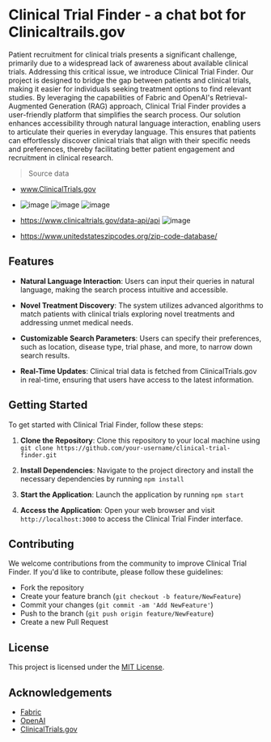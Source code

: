 # Clinical Trial Finder - a chat bot for Clinicaltrails.gov 

Patient recruitment for clinical trials presents a significant challenge, primarily due to a widespread lack of awareness about available clinical trials. Addressing this critical issue, we introduce Clinical Trial Finder. Our project is designed to bridge the gap between patients and clinical trials, making it easier for individuals seeking treatment options to find relevant studies. By leveraging the capabilities of Fabric and OpenAI's Retrieval-Augmented Generation (RAG) approach, Clinical Trial Finder provides a user-friendly platform that simplifies the search process. Our solution enhances accessibility through natural language interaction, enabling users to articulate their queries in everyday language. This ensures that patients can effortlessly discover clinical trials that align with their specific needs and preferences, thereby facilitating better patient engagement and recruitment in clinical research.

> Source data
  - www.ClinicalTrials.gov
  - 
    ![image](https://github.com/bharath-viz/Fabric_OpenAI_Hackathon_2024/assets/39288305/f8ce7936-8fe6-4513-a4c2-42b98d018974)
    ![image](https://github.com/bharath-viz/Fabric_OpenAI_Hackathon_2024/assets/39288305/8fdd98d4-f6d7-4a6b-af54-bdcb2f2a5146)
    ![image](https://github.com/bharath-viz/Fabric_OpenAI_Hackathon_2024/assets/39288305/7948361b-8b42-46d6-a462-6bc57c8ecf7e)



  - https://www.clinicaltrials.gov/data-api/api
    ![image](https://github.com/bharath-viz/Fabric_OpenAI_Hackathon_2024/assets/39288305/7823276f-f47c-4014-a6e4-a3209835a24a)

  - https://www.unitedstateszipcodes.org/zip-code-database/


## Features

- **Natural Language Interaction**: Users can input their queries in natural language, making the search process intuitive and accessible.
  
- **Novel Treatment Discovery**: The system utilizes advanced algorithms to match patients with clinical trials exploring novel treatments and addressing unmet medical needs.

- **Customizable Search Parameters**: Users can specify their preferences, such as location, disease type, trial phase, and more, to narrow down search results.

- **Real-Time Updates**: Clinical trial data is fetched from ClinicalTrials.gov in real-time, ensuring that users have access to the latest information.

## Getting Started

To get started with Clinical Trial Finder, follow these steps:

1. **Clone the Repository**: Clone this repository to your local machine using `git clone https://github.com/your-username/clinical-trial-finder.git`

2. **Install Dependencies**: Navigate to the project directory and install the necessary dependencies by running `npm install`

3. **Start the Application**: Launch the application by running `npm start`

4. **Access the Application**: Open your web browser and visit `http://localhost:3000` to access the Clinical Trial Finder interface.

## Contributing

We welcome contributions from the community to improve Clinical Trial Finder. If you'd like to contribute, please follow these guidelines:

- Fork the repository
- Create your feature branch (`git checkout -b feature/NewFeature`)
- Commit your changes (`git commit -am 'Add NewFeature'`)
- Push to the branch (`git push origin feature/NewFeature`)
- Create a new Pull Request

## License

This project is licensed under the [MIT License](LICENSE).

## Acknowledgements

- [Fabric](https://fabric.io/)
- [OpenAI](https://openai.com/)
- [ClinicalTrials.gov](https://clinicaltrials.gov/)
